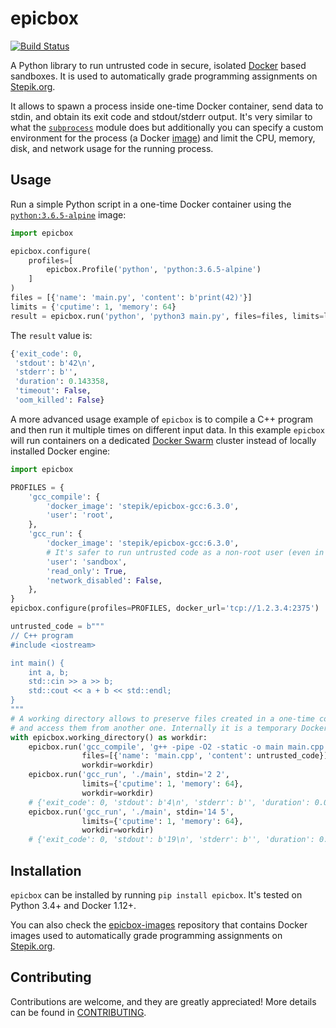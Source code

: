 # epicbox
[![Build Status](https://travis-ci.org/StepicOrg/epicbox.svg?branch=master)](https://travis-ci.org/StepicOrg/epicbox)

A Python library to run untrusted code in secure, isolated [Docker](https://www.docker.com/)
based sandboxes. It is used to automatically grade programming assignments
on [Stepik.org](https://stepik.org/).

It allows to spawn a process inside one-time Docker container, send data
to stdin, and obtain its exit code and stdout/stderr output.  It's very similar
to what the [`subprocess`](https://docs.python.org/3/library/subprocess.html#module-subprocess)
module does but additionally you can specify a custom environment for the process
(a Docker [image](https://docs.docker.com/v17.09/engine/userguide/storagedriver/imagesandcontainers/))
and limit the CPU, memory, disk, and network usage for the running process.

## Usage
Run a simple Python script in a one-time Docker container using the
[`python:3.6.5-alpine`](https://hub.docker.com/_/python/) image:
```python
import epicbox

epicbox.configure(
    profiles=[
        epicbox.Profile('python', 'python:3.6.5-alpine')
    ]
)
files = [{'name': 'main.py', 'content': b'print(42)'}]
limits = {'cputime': 1, 'memory': 64}
result = epicbox.run('python', 'python3 main.py', files=files, limits=limits)

```
The `result` value is:
```python
{'exit_code': 0,
 'stdout': b'42\n',
 'stderr': b'',
 'duration': 0.143358,
 'timeout': False,
 'oom_killed': False}
```

A more advanced usage example of `epicbox` is to compile a C++ program and then
run it multiple times on different input data.  In this example `epicbox` will
run containers on a dedicated [Docker Swarm](https://docs.docker.com/swarm/overview/)
cluster instead of locally installed Docker engine:
```python
import epicbox

PROFILES = {
    'gcc_compile': {
        'docker_image': 'stepik/epicbox-gcc:6.3.0',
        'user': 'root',
    },
    'gcc_run': {
        'docker_image': 'stepik/epicbox-gcc:6.3.0',
        # It's safer to run untrusted code as a non-root user (even in a container)
        'user': 'sandbox',
        'read_only': True,
        'network_disabled': False,
    },
}
epicbox.configure(profiles=PROFILES, docker_url='tcp://1.2.3.4:2375')

untrusted_code = b"""
// C++ program
#include <iostream>

int main() {
    int a, b;
    std::cin >> a >> b;
    std::cout << a + b << std::endl;
}
"""
# A working directory allows to preserve files created in a one-time container
# and access them from another one. Internally it is a temporary Docker volume.
with epicbox.working_directory() as workdir:
    epicbox.run('gcc_compile', 'g++ -pipe -O2 -static -o main main.cpp',
                files=[{'name': 'main.cpp', 'content': untrusted_code}],
                workdir=workdir)
    epicbox.run('gcc_run', './main', stdin='2 2',
                limits={'cputime': 1, 'memory': 64},
                workdir=workdir)
    # {'exit_code': 0, 'stdout': b'4\n', 'stderr': b'', 'duration': 0.095318, 'timeout': False, 'oom_killed': False}
    epicbox.run('gcc_run', './main', stdin='14 5',
                limits={'cputime': 1, 'memory': 64},
                workdir=workdir)
    # {'exit_code': 0, 'stdout': b'19\n', 'stderr': b'', 'duration': 0.10285, 'timeout': False, 'oom_killed': False}
```

## Installation
`epicbox` can be installed by running `pip install epicbox`. It's tested on Python 3.4+ and
Docker 1.12+.

You can also check the [epicbox-images](https://github.com/StepicOrg/epicbox-images)
repository that contains Docker images used to automatically grade programming
assignments on [Stepik.org](https://stepik.org/).

## Contributing
Contributions are welcome, and they are greatly appreciated!
More details can be found in [CONTRIBUTING](CONTRIBUTING.rst).
